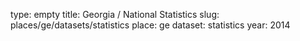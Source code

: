 type: empty
title: Georgia / National Statistics
slug: places/ge/datasets/statistics
place: ge
dataset: statistics
year: 2014
